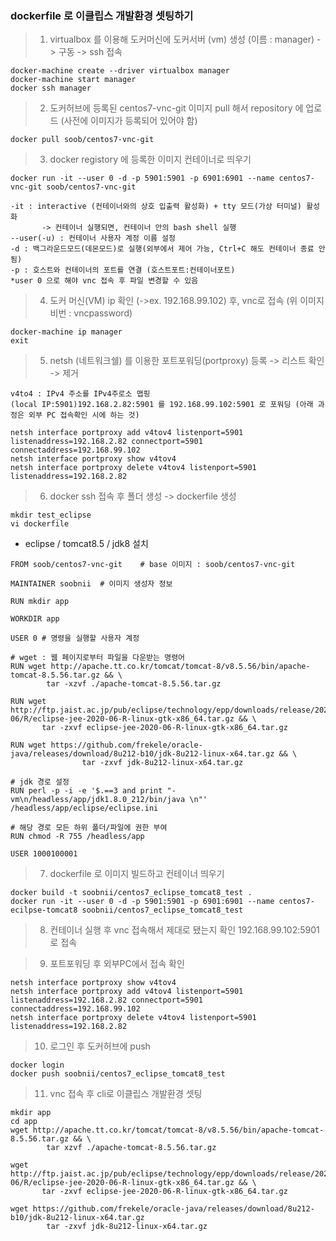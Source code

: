 ### dockerfile 로 이클립스 개발환경 셋팅하기

> 1) virtualbox 를 이용해 도커머신에 도커서버 (vm) 생성 (이름 : manager) -> 구동 -> ssh 접속
```
docker-machine create --driver virtualbox manager
docker-machine start manager
docker ssh manager
```

> 2) 도커허브에 등록된 centos7-vnc-git 이미지 pull 해서 repository 에 업로드 (사전에 이미지가 등록되어 있어야 함)
```
docker pull soob/centos7-vnc-git
```

> 3) docker registory 에 등록한 이미지 컨테이너로 띄우기 
```
docker run -it --user 0 -d -p 5901:5901 -p 6901:6901 --name centos7-vnc-git soob/centos7-vnc-git
```
```
-it : interactive (컨테이너와의 상호 입출력 활성화) + tty 모드(가상 터미널) 활성화  
       -> 컨테이너 실행되면, 컨테이너 안의 bash shell 실행
--user(-u) : 컨테이너 사용자 계정 이름 설정 
-d : 백그라운드모드(데몬모드)로 실행(외부에서 제어 가능, Ctrl+C 해도 컨테이너 종료 안됨)
-p : 호스트와 컨테이너의 포트를 연결 (호스트포트:컨테이너포트)
*user 0 으로 해야 vnc 접속 후 파일 변경할 수 있음
```

> 4) 도커 머신(VM) ip 확인 (->ex. 192.168.99.102) 후, vnc로 접속 (위 이미지 비번 : vncpassword)
```
docker-machine ip manager
exit
```

> 5) netsh (네트워크쉘) 를 이용한 포트포워딩(portproxy) 등록 -> 리스트 확인 -> 제거 
```
v4to4 : IPv4 주소를 IPv4주로소 맵핑 
(local IP:5901)192.168.2.82:5901 를 192.168.99.102:5901 로 포워딩 (아래 과정은 외부 PC 접속확인 시에 하는 것)
```

```
netsh interface portproxy add v4tov4 listenport=5901 listenaddress=192.168.2.82 connectport=5901 connectaddress=192.168.99.102
netsh interface portproxy show v4tov4
netsh interface portproxy delete v4tov4 listenport=5901 listenaddress=192.168.2.82
```

> 6) docker ssh 접속 후 폴더 생성 -> dockerfile 생성
```
mkdir test_eclipse
vi dockerfile
```

* eclipse / tomcat8.5 / jdk8 설치
```
FROM soob/centos7-vnc-git    # base 이미지 : soob/centos7-vnc-git 

MAINTAINER soobnii  # 이미지 생성자 정보 

RUN mkdir app

WORKDIR app

USER 0 # 명령을 실행할 사용자 계정 

# wget : 웹 페이지로부터 파일을 다운받는 명령어
RUN wget http://apache.tt.co.kr/tomcat/tomcat-8/v8.5.56/bin/apache-tomcat-8.5.56.tar.gz && \
        tar -xzvf ./apache-tomcat-8.5.56.tar.gz

RUN wget http://ftp.jaist.ac.jp/pub/eclipse/technology/epp/downloads/release/2020-06/R/eclipse-jee-2020-06-R-linux-gtk-x86_64.tar.gz && \
       tar -zxvf eclipse-jee-2020-06-R-linux-gtk-x86_64.tar.gz

RUN wget https://github.com/frekele/oracle-java/releases/download/8u212-b10/jdk-8u212-linux-x64.tar.gz && \
                tar -zxvf jdk-8u212-linux-x64.tar.gz

# jdk 경로 설정
RUN perl -p -i -e '$.==3 and print "-vm\n/headless/app/jdk1.8.0_212/bin/java \n"' /headless/app/eclipse/eclipse.ini

# 해당 경로 모든 하위 폴더/파일에 권한 부여 
RUN chmod -R 755 /headless/app

USER 1000100001
```

> 7) dockerfile 로 이미지 빌드하고 컨테이너 띄우기 
```
docker build -t soobnii/centos7_eclipse_tomcat8_test .
docker run -it --user 0 -d -p 5901:5901 -p 6901:6901 --name centos7-ecilpse-tomcat8 soobnii/centos7_eclipse_tomcat8_test
```
 
> 8) 컨테이너 실행 후 vnc 접속해서 제대로 됐는지 확인
192.168.99.102:5901 로 접속 

> 9) 포트포워딩 후 외부PC에서 접속 확인  
```
netsh interface portproxy show v4tov4
netsh interface portproxy add v4tov4 listenport=5901 listenaddress=192.168.2.82 connectport=5901 connectaddress=192.168.99.102
netsh interface portproxy delete v4tov4 listenport=5901 listenaddress=192.168.2.82
```

> 10) 로그인 후 도커허브에 push
```
docker login
docker push soobnii/centos7_eclipse_tomcat8_test
```

> 11) vnc 접속 후 cli로 이클립스 개발환경 셋팅
```
mkdir app
cd app
wget http://apache.tt.co.kr/tomcat/tomcat-8/v8.5.56/bin/apache-tomcat-8.5.56.tar.gz && \
        tar xzvf ./apache-tomcat-8.5.56.tar.gz

wget http://ftp.jaist.ac.jp/pub/eclipse/technology/epp/downloads/release/2020-06/R/eclipse-jee-2020-06-R-linux-gtk-x86_64.tar.gz && \
       tar -zxvf eclipse-jee-2020-06-R-linux-gtk-x86_64.tar.gz 
	   
wget https://github.com/frekele/oracle-java/releases/download/8u212-b10/jdk-8u212-linux-x64.tar.gz
		tar -zxvf jdk-8u212-linux-x64.tar.gz 
```
